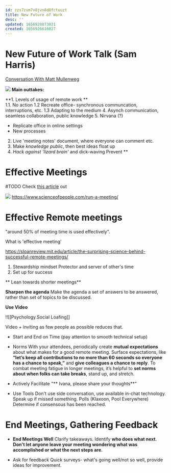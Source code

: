 ```yaml
---
id: zzs7zvm7v8jvn8d8fctuuzt
title: New Future of Work
desc: ''
updated: 1656928873021
created: 1656926616027
---
```



# New Future of Work Talk (Sam Harris) 

[Conversation With Matt Mullenweg](https://www.samharris.org/podcasts/making-sense-episodes/194-new-future-work)


![](/assets/images/2022-07-04-11-24-58.png)
**Main outtakes:**

**1. Levels of usage of remote work
**  
1.1. No action
1.2 Recreate office- synchronous communcation, interruptions, etc.
1.3 Adapting to the medium
4. Asynch communication, seamless collaboration, public knowledge
5. Nirvana (?) 
* Replicate office in online settings
* New processes

2. Live 'meeting notes' document, where everyone can comment etc.
3. Make *knowledge public*, then best ideas float up
4. *Hack against 'lizard brain'* and dick-waving 
Prevent 
**


# Effective Meetings

#TODO Check [this article](https://www.scienceofpeople.com/run-a-meeting/) out

![](/assets/images/2022-07-04-12-01-07.png)
https://www.scienceofpeople.com/run-a-meeting/


# Effective Remote meetings

"around 50% of meeting time is used effectively".

What is 'effective meeting'

https://sloanreview.mit.edu/article/the-surprising-science-behind-successful-remote-meetings/


1. Stewardship mindset
Protector and server of other's time
2. Set up for success

 ** Lean towards shorter meetings**

 **Sharpen the agenda**
 Make the agenda a set of answers to be answered, rather than set of topics to be discussed.

 **Use Video** 

 !![[Psychology.Social Loafing]]

 Video + inviting as few people as possible reduces that.


 * Start and End on Time (pay attention to smooth technical setup)
 * Norms 
  With your attendees, periodically create **mutual expectations** about what makes for a good remote meeting. Surface expectations, like **“let’s keep all contributions to no more than 60 seconds so everyone has a chance to speak,”** and **give colleagues a chance to reply**. To combat meeting fatigue in longer meetings, it’s helpful to **set norms about when folks can take breaks**, stand up, and stretch.
* Actively Facilitate
 "** Ivana, please share your thoughts**"

 * Use Tools
  Don't use side conversation, use available in-chat technology. Speak up if missed something.
  Polls (Klaxoon, Pool Everywhere)
  Determine if consensous has been reached.

# End Meetings, Gathering Feedback

* **End Meetings Well** Clarify takeaways.
Identify **who does what next**. 
**Don't let anyone leave your meeting wondering what was accomplished or what the next steps are.**

* Ask for feedback
 Quick surveys- what's going well/not so well, provide ideas for improvement.













